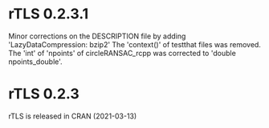 # rTLS 0.2.3.1

Minor corrections on the DESCRIPTION file by adding 'LazyDataCompression: bzip2'
The 'context()' of testthat files was removed.
The 'int' of 'npoints' of circleRANSAC_rcpp was corrected to 'double npoints_double'.


# rTLS 0.2.3

rTLS is released in CRAN (2021-03-13)


